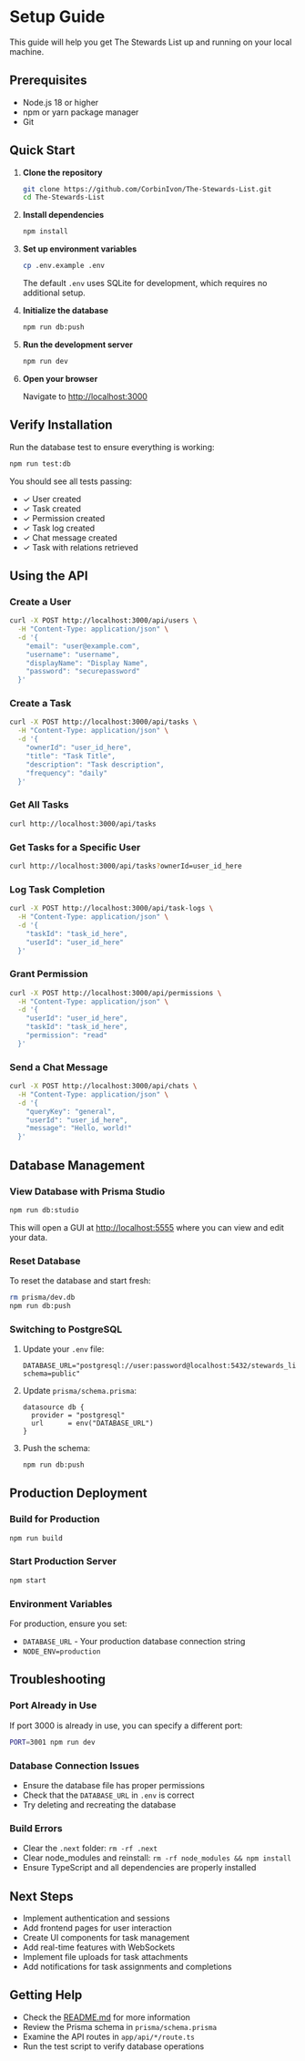 # Setup Guide

This guide will help you get The Stewards List up and running on your local machine.

## Prerequisites

- Node.js 18 or higher
- npm or yarn package manager
- Git

## Quick Start

1. **Clone the repository**
   ```bash
   git clone https://github.com/CorbinIvon/The-Stewards-List.git
   cd The-Stewards-List
   ```

2. **Install dependencies**
   ```bash
   npm install
   ```

3. **Set up environment variables**
   ```bash
   cp .env.example .env
   ```
   
   The default `.env` uses SQLite for development, which requires no additional setup.

4. **Initialize the database**
   ```bash
   npm run db:push
   ```

5. **Run the development server**
   ```bash
   npm run dev
   ```

6. **Open your browser**
   
   Navigate to [http://localhost:3000](http://localhost:3000)

## Verify Installation

Run the database test to ensure everything is working:

```bash
npm run test:db
```

You should see all tests passing:
- ✓ User created
- ✓ Task created
- ✓ Permission created
- ✓ Task log created
- ✓ Chat message created
- ✓ Task with relations retrieved

## Using the API

### Create a User

```bash
curl -X POST http://localhost:3000/api/users \
  -H "Content-Type: application/json" \
  -d '{
    "email": "user@example.com",
    "username": "username",
    "displayName": "Display Name",
    "password": "securepassword"
  }'
```

### Create a Task

```bash
curl -X POST http://localhost:3000/api/tasks \
  -H "Content-Type: application/json" \
  -d '{
    "ownerId": "user_id_here",
    "title": "Task Title",
    "description": "Task description",
    "frequency": "daily"
  }'
```

### Get All Tasks

```bash
curl http://localhost:3000/api/tasks
```

### Get Tasks for a Specific User

```bash
curl http://localhost:3000/api/tasks?ownerId=user_id_here
```

### Log Task Completion

```bash
curl -X POST http://localhost:3000/api/task-logs \
  -H "Content-Type: application/json" \
  -d '{
    "taskId": "task_id_here",
    "userId": "user_id_here"
  }'
```

### Grant Permission

```bash
curl -X POST http://localhost:3000/api/permissions \
  -H "Content-Type: application/json" \
  -d '{
    "userId": "user_id_here",
    "taskId": "task_id_here",
    "permission": "read"
  }'
```

### Send a Chat Message

```bash
curl -X POST http://localhost:3000/api/chats \
  -H "Content-Type: application/json" \
  -d '{
    "queryKey": "general",
    "userId": "user_id_here",
    "message": "Hello, world!"
  }'
```

## Database Management

### View Database with Prisma Studio

```bash
npm run db:studio
```

This will open a GUI at [http://localhost:5555](http://localhost:5555) where you can view and edit your data.

### Reset Database

To reset the database and start fresh:

```bash
rm prisma/dev.db
npm run db:push
```

### Switching to PostgreSQL

1. Update your `.env` file:
   ```
   DATABASE_URL="postgresql://user:password@localhost:5432/stewards_list?schema=public"
   ```

2. Update `prisma/schema.prisma`:
   ```prisma
   datasource db {
     provider = "postgresql"
     url      = env("DATABASE_URL")
   }
   ```

3. Push the schema:
   ```bash
   npm run db:push
   ```

## Production Deployment

### Build for Production

```bash
npm run build
```

### Start Production Server

```bash
npm start
```

### Environment Variables

For production, ensure you set:
- `DATABASE_URL` - Your production database connection string
- `NODE_ENV=production`

## Troubleshooting

### Port Already in Use

If port 3000 is already in use, you can specify a different port:

```bash
PORT=3001 npm run dev
```

### Database Connection Issues

- Ensure the database file has proper permissions
- Check that the `DATABASE_URL` in `.env` is correct
- Try deleting and recreating the database

### Build Errors

- Clear the `.next` folder: `rm -rf .next`
- Clear node_modules and reinstall: `rm -rf node_modules && npm install`
- Ensure TypeScript and all dependencies are properly installed

## Next Steps

- Implement authentication and sessions
- Add frontend pages for user interaction
- Create UI components for task management
- Add real-time features with WebSockets
- Implement file uploads for task attachments
- Add notifications for task assignments and completions

## Getting Help

- Check the [README.md](README.md) for more information
- Review the Prisma schema in `prisma/schema.prisma`
- Examine the API routes in `app/api/*/route.ts`
- Run the test script to verify database operations
